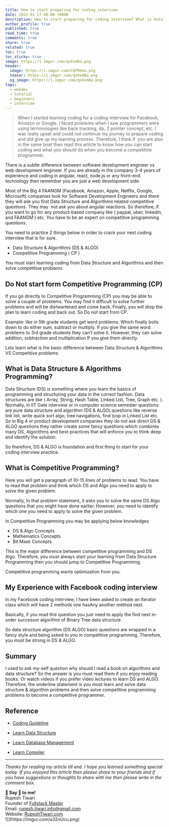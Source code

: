 ```yaml
---
title: How to start preparing for coding interview
date: 2022-01-17 00:00 +0000
description: How to start preparing for coding interview? What is data structure algorithms and competitive programming? Learn all of this in this article.
author_profile: true
published: true
read_time: true
comments: true
share: true
related: true
toc: true
toc_sticky: true
image: https://i.imgur.com/qxXxmBa.png
header:
  image: https://i.imgur.com/CQFRmne.png
  teaser: https://i.imgur.com/qxXxmBa.png
  og_image: https://i.imgur.com/qxXxmBa.png
tags:
  - webdev
  - tutorial
  - beginners
  - interview
---
```


> When I started learning coding for a coding-interview for Facebook, Amazon or Google. I faced problems when I saw programmers were using terminologies like back tracking, dp, 2 pointer concept, etc. I was really upset and could not continue my journey to prepare coding and did give up my learning process. Therefore, I think if  you are also in the same boat then read this article to know how you can start coding and what you should do when you become a competitive programmer.

There is a subtle difference between software development engineer vs web development engineer. If you are already in the company 3-4 years of experience and coding in angular, react, node.js or any front-end technology then remember you are just a web development side.

Most of the Big 4 FAANGM (Facebook, Amazon, Apple, Netflix, Google, Microsoft) companies look for Software Development Engineers and there they will ask you first Data Structure and Algorithms related competitive questions. They may  not ask you about angular reactions. So therefore, if you want to go for any product-based company like ( paypal, uber, linkedin, and FAANGM ) etc. You have to be an expert on competitive programming questions.

You need to practice 2 things below in order to crack your next coding interview that is for sure.

- Data Structure & Algorithms (DS & ALGO)
- Competitive Programming ( CP )

You must start learning coding from Data Structure and Algorithms and then solve competitive problems.

## Do Not start form Competitive Programming (CP)

If you go directly to Competitive Programming (CP) you may be able to solve a couple of problems. You may find it difficult to solve further problems and will be disheartened and come back. Finally, you will drop the plan to learn coding and back out. So Do not start from CP.

Example: like in 5th grade students get word problems. Which finally boils down to do either sum, subtract or multiply. If you give the same word problems to 3rd grade students they can’t solve it. However, they can solve addition, subtraction and multiplication If you give them directly.

Lets learn what is the basic difference between Data Structure & Algorithms VS Competitive problems.

## What is Data Structure & Algorithms Programming?

Data Structure (DS) is something where you learn the basics of programming and structuring your data in the correct fashion. Data structures are like ( Array, String, Hash Table, Linked List, Tree, Graph etc. ). Normally, in IIT Gate interview or in computer science semester questions are pure data structure and algorithm (DS & ALGO) questions like reverse link list, write quick sort algo, tree navigations, find loop in Linked List etc. So in Big 4 or product development companies they do not ask direct DS & ALGO questions they rather create some fancy questions which combines many DS, Algorithms and best-practices that will enforce you to think deep and identify the solution.

So therefore, DS & ALGO is foundation and first thing to start for your coding interview practice.

## What is Competitive Programming? 

Here you will get a paragraph of 10-15 lines of problems to read. You have to read that problem and think which DS and Algo you need to apply to solve the given problem.

Normally, In that problem statement, it asks you to solve the same DS Algo questions that you might have done earlier. However, you need to identify which one you need to apply to solve the given problem.

In Competitive Programming you may be applying below knowledges

- DS & Algo Concepts
- Mathematics Concepts
- Bit Mask Concepts

This is the major difference between competitive programming and DS Algo. Therefore, you must always start your learning from Data Structure Programming then you should jump to Competitive Programming.

Competitive programming wants optimization from you.

## My Experience with Facebook coding interview

In my Facebook coding interview, I have been asked to create an Iterator class which will have 2 methods one hasAny another method next.

Basically, if you read this question you just need to apply the find next in-order successor algorithm of Binary Tree data structure.

So data structure algorithm (DS ALGO) basic questions are wrapped in a fancy style and being asked to you in competitive programming. Therefore, you must be strong in DS & ALGO.

## Summary

I used to ask my-self question why should I read a book on algorithms and data structure? So the answer is you must read them if you enjoy reading books. Or watch videos if you prefer video lectures to learn DS and ALGO. Therefore, the underline statement is you must learn and solve data structure & algorithm problems and then solve competitive programming problems to become a competitive programmer.

## Reference

- [Coding Guideline](<[https://www.youtube.com/watch?v=G5FP9YsBeZ8](https://www.youtube.com/watch?v=G5FP9YsBeZ8)>)

- [Learn Data Structure](<[https://www.youtube.com/playlist?list=PLg6p_zdrEgHEqaRQbZADU6suNgh28JiKb](https://www.youtube.com/playlist?list=PLg6p_zdrEgHEqaRQbZADU6suNgh28JiKb)>)

- [Learn Database Management](<[https://www.youtube.com/playlist?list=PLg6p_zdrEgHFwRhX3R8ZcXImGPUI9_lfX](https://www.youtube.com/playlist?list=PLg6p_zdrEgHFwRhX3R8ZcXImGPUI9_lfX)>)

- [Learn Compiler](https://www.youtube.com/playlist?list=PLg6p_zdrEgHFhAz_-sAx9Rw44wbGcDz3l)

---

_Thanks for reading my article till end. I hope you learned something special today. If you enjoyed this article then please share to your friends and if you have suggestions or thoughts to share with me then please write in the comment box._

<div class="notice--success">
<strong>💖 Say 👋 to me!</strong>
<br>Rupesh Tiwari
<br>Founder of <a href="https://www.fullstackmaster.net">Fullstack Master </a>
<br>Email: <a href="mailto:rupesh.tiwari.info@gmail.com?subject=Hi">rupesh.tiwari.info@gmail.com</a>
<br>Website: <a href="https://www.rupeshtiwari.com">RupeshTiwari.com </a>
</div>
![](https://imgur.com/a32nUcu.png)
